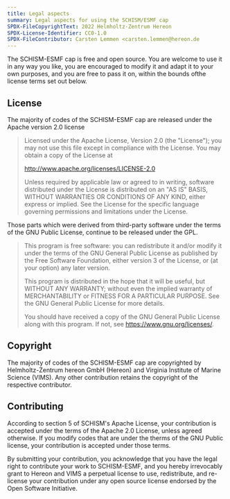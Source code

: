 ```yaml
---
title: Legal aspects 
summary: Legal aspects for using the SCHISM/ESMF cap
SPDX-FileCopyrightText: 2022 Helmholtz-Zentrum Hereon
SPDX-License-Identifier: CC0-1.0
SPDX-FileContributor: Carsten Lemmen <carsten.lemmen@hereon.de
---
```


The SCHISM-ESMF cap is free and open source.  You are welcome to use it in any way you like, you are encouraged to modify it and adapt it to your own purposes, and you are free to pass it on, within the bounds ofthe license terms set out below.

## License

The majority of codes of the SCHISM-ESMF cap are released under the Apache version 2.0 license

> Licensed under the Apache License, Version 2.0 (the "License");
> you may not use this file except in compliance with the License.
> You may obtain a copy of the License at
>
>    http://www.apache.org/licenses/LICENSE-2.0
>
> Unless required by applicable law or agreed to in writing, software
> distributed under the License is distributed on an "AS IS" BASIS,
> WITHOUT WARRANTIES OR CONDITIONS OF ANY KIND, either express or implied.
> See the License for the specific language governing permissions and
> limitations under the License.

Those parts which were derived from third-party software under the terms of the GNU Public License, continue to be released under the GPL.

>    This program is free software: you can redistribute it and/or modify
>    it under the terms of the GNU General Public License as published by
>    the Free Software Foundation, either version 3 of the License, or
>    (at your option) any later version.
>
>    This program is distributed in the hope that it will be useful,
>    but WITHOUT ANY WARRANTY; without even the implied warranty of
>    MERCHANTABILITY or FITNESS FOR A PARTICULAR PURPOSE.  See the
>    GNU General Public License for more details.
>
>    You should have received a copy of the GNU General Public License
>    along with this program.  If not, see <https://www.gnu.org/licenses/>.

## Copyright

The majority of codes of the SCHISM-ESMF cap are copyrighted by Helmholtz-Zentrum hereon GmbH (Hereon) and Virginia Institute of Marine Science (VIMS).  Any other contribution retains the copyright of the respective contributor.   

## Contributing

According to section 5 of SCHISM's Apache License, your contribution is accepted
under the terms of the Apache 2.0 License, unless agreed otherwise.  If you modify codes that are under the therms of the GNU Public license, your contribution is accepted under those terms.

By submitting your contribution, you acknowledge that you have the legal right to contribute your work
to SCHISM-ESMF, and you hereby irrevocably grant to Hereon and VIMS a perpetual license to use, redistribute, and re-license your contribution under any open source license endorsed by the Open Software Initiative.


